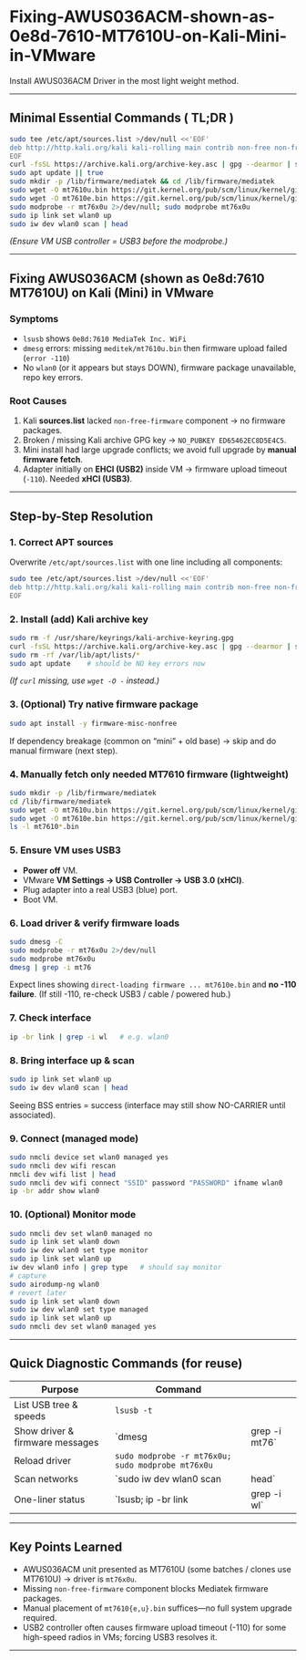# Fixing-AWUS036ACM-shown-as-0e8d-7610-MT7610U-on-Kali-Mini-in-VMware
Install AWUS036ACM Driver in the most light weight method.

---

## Minimal Essential Commands ( TL;DR )

```bash
sudo tee /etc/apt/sources.list >/dev/null <<'EOF'
deb http://http.kali.org/kali kali-rolling main contrib non-free non-free-firmware
EOF
curl -fsSL https://archive.kali.org/archive-key.asc | gpg --dearmor | sudo tee /usr/share/keyrings/kali-archive-keyring.gpg >/dev/null
sudo apt update || true
sudo mkdir -p /lib/firmware/mediatek && cd /lib/firmware/mediatek
sudo wget -O mt7610u.bin https://git.kernel.org/pub/scm/linux/kernel/git/firmware/linux-firmware.git/plain/mediatek/mt7610u.bin
sudo wget -O mt7610e.bin https://git.kernel.org/pub/scm/linux/kernel/git/firmware/linux-firmware.git/plain/mediatek/mt7610e.bin
sudo modprobe -r mt76x0u 2>/dev/null; sudo modprobe mt76x0u
sudo ip link set wlan0 up
sudo iw dev wlan0 scan | head
```

*(Ensure VM USB controller = USB3 before the modprobe.)*

---

## Fixing AWUS036ACM (shown as 0e8d:7610 MT7610U) on Kali (Mini) in VMware

### Symptoms

* `lsusb` shows `0e8d:7610 MediaTek Inc. WiFi`
* `dmesg` errors: missing `meditek/mt7610u.bin` then firmware upload failed (`error -110`)
* No `wlan0` (or it appears but stays DOWN), firmware package unavailable, repo key errors.

### Root Causes

1. Kali **sources.list** lacked `non-free-firmware` component → no firmware packages.
2. Broken / missing Kali archive GPG key → `NO_PUBKEY ED65462EC8D5E4C5`.
3. Mini install had large upgrade conflicts; we avoid full upgrade by **manual firmware fetch**.
4. Adapter initially on **EHCI (USB2)** inside VM → firmware upload timeout (`-110`). Needed **xHCI (USB3)**.

---

## Step-by-Step Resolution

### 1. Correct APT sources

Overwrite `/etc/apt/sources.list` with one line including all components:

```bash
sudo tee /etc/apt/sources.list >/dev/null <<'EOF'
deb http://http.kali.org/kali kali-rolling main contrib non-free non-free-firmware
EOF
```

### 2. Install (add) Kali archive key

```bash
sudo rm -f /usr/share/keyrings/kali-archive-keyring.gpg
curl -fsSL https://archive.kali.org/archive-key.asc | gpg --dearmor | sudo tee /usr/share/keyrings/kali-archive-keyring.gpg >/dev/null
sudo rm -rf /var/lib/apt/lists/*
sudo apt update    # should be NO key errors now
```

*(If `curl` missing, use `wget -O -` instead.)*

### 3. (Optional) Try native firmware package

```bash
sudo apt install -y firmware-misc-nonfree
```

If dependency breakage (common on “mini” + old base) → skip and do manual firmware (next step).

### 4. Manually fetch only needed MT7610 firmware (lightweight)

```bash
sudo mkdir -p /lib/firmware/mediatek
cd /lib/firmware/mediatek
sudo wget -O mt7610u.bin https://git.kernel.org/pub/scm/linux/kernel/git/firmware/linux-firmware.git/plain/mediatek/mt7610u.bin
sudo wget -O mt7610e.bin https://git.kernel.org/pub/scm/linux/kernel/git/firmware/linux-firmware.git/plain/mediatek/mt7610e.bin
ls -l mt7610*.bin
```

### 5. Ensure VM uses USB3

* **Power off** VM.
* VMware **VM Settings → USB Controller → USB 3.0 (xHCI)**.
* Plug adapter into a real USB3 (blue) port.
* Boot VM.

### 6. Load driver & verify firmware loads

```bash
sudo dmesg -C
sudo modprobe -r mt76x0u 2>/dev/null
sudo modprobe mt76x0u
dmesg | grep -i mt76
```

Expect lines showing `direct-loading firmware ... mt7610e.bin` and **no -110 failure**. (If still -110, re-check USB3 / cable / powered hub.)

### 7. Check interface

```bash
ip -br link | grep -i wl   # e.g. wlan0
```

### 8. Bring interface up & scan

```bash
sudo ip link set wlan0 up
sudo iw dev wlan0 scan | head
```

Seeing BSS entries = success (interface may still show NO-CARRIER until associated).

### 9. Connect (managed mode)

```bash
sudo nmcli device set wlan0 managed yes
sudo nmcli dev wifi rescan
nmcli dev wifi list | head
sudo nmcli dev wifi connect "SSID" password "PASSWORD" ifname wlan0
ip -br addr show wlan0
```

### 10. (Optional) Monitor mode

```bash
sudo nmcli dev set wlan0 managed no
sudo ip link set wlan0 down
sudo iw dev wlan0 set type monitor
sudo ip link set wlan0 up
iw dev wlan0 info | grep type   # should say monitor
# capture
sudo airodump-ng wlan0
# revert later
sudo ip link set wlan0 down
sudo iw dev wlan0 set type managed
sudo ip link set wlan0 up
sudo nmcli dev set wlan0 managed yes
```

---

## Quick Diagnostic Commands (for reuse)

| Purpose                         | Command                                           |                |
| ------------------------------- | ------------------------------------------------- | -------------- |
| List USB tree & speeds          | `lsusb -t`                                        |                |
| Show driver & firmware messages | \`dmesg                                           | grep -i mt76\` |
| Reload driver                   | `sudo modprobe -r mt76x0u; sudo modprobe mt76x0u` |                |
| Scan networks                   | \`sudo iw dev wlan0 scan                          | head\`         |
| One-liner status                | \`lsusb; ip -br link                              | grep -i wl\`   |

---

## Key Points Learned

* AWUS036ACM unit presented as MT7610U (some batches / clones use MT7610U) → driver is `mt76x0u`.
* Missing `non-free-firmware` component blocks Mediatek firmware packages.
* Manual placement of `mt7610{e,u}.bin` suffices—no full system upgrade required.
* USB2 controller often causes firmware upload timeout (-110) for some high-speed radios in VMs; forcing USB3 resolves it.

---
